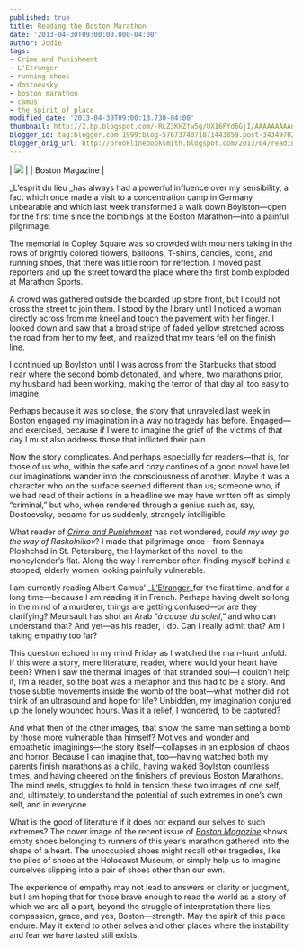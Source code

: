 ```yaml
---
published: true
title: Reading the Boston Marathon
date: '2013-04-30T09:00:00.000-04:00'
author: Jodie
tags:
- Crime and Punishment
- L'Etranger
- running shoes
- dostoevsky
- boston marathon
- camus
- the spirit of place
modified_date: '2013-04-30T09:00:13.730-04:00'
thumbnail: http://2.bp.blogspot.com/-RLZ3KHZfw5g/UX16PYd6GjI/AAAAAAAAAnE/vzJSQaQNi1M/s72-c/images+(2).jpg
blogger_id: tag:blogger.com,1999:blog-5767374071871443859.post-3434970295894927396
blogger_orig_url: http://brooklinebooksmith.blogspot.com/2013/04/reading-boston-marathon_30.html
---
```

| [![](http://2.bp.blogspot.com/-RLZ3KHZfw5g/UX16PYd6GjI/AAAAAAAAAnE/vzJSQaQNi1M/s1600/images+(2).jpg)](http://www.bostonmagazine.com/news/blog/2013/04/25/behind-our-may-boston-marathon-cover/) |
| Boston Magazine |

_L’esprit du lieu _has always had a powerful influence over my sensibility, a fact which once made a visit to a concentration camp in Germany unbearable and which last week transformed a walk down Boylston—open for the first time since the bombings at the Boston Marathon—into a painful pilgrimage.

The memorial in Copley Square was so crowded with mourners taking in the rows of brightly colored flowers, balloons, T-shirts, candles, icons, and running shoes, that there was little room for reflection. I moved past reporters and up the street toward the place where the first bomb exploded at Marathon Sports.

A crowd was gathered outside the boarded up store front, but I could not cross the street to join them. I stood by the library until I noticed a woman directly across from me kneel and touch the pavement with her finger. I looked down and saw that a broad stripe of faded yellow stretched across the road from her to my feet, and realized that my tears fell on the finish line.

I continued up Boylston until I was across from the Starbucks that stood near where the second bomb detonated, and where, two marathons prior, my husband had been working, making the terror of that day all too easy to imagine.

Perhaps because it was so close, the story that unraveled last week in Boston engaged my imagination in a way no tragedy has before. Engaged—and exercised, because if I were to imagine the grief of the victims of that day I must also address those that inflicted their pain.

Now the story complicates. And perhaps especially for readers—that is, for those of us who, within the safe and cozy confines of a good novel have let our imaginations wander into the consciousness of another. Maybe it was a character who on the surface seemed different than us; someone who, if we had read of their actions in a headline we may have written off as simply “criminal,” but who, when rendered through a genius such as, say, Dostoevsky, became for us suddenly, strangely intelligible.

What reader of _[Crime and Punishment](http://www.brooklinebooksmith-shop.com/book/9780679734505)_ has not wondered, _could my way go the way of Raskolnikov_? I made that pilgrimage once—from Sennaya Ploshchad in St. Petersburg, the Haymarket of the novel, to the moneylender’s flat. Along the way I remember often finding myself behind a stooped, elderly women looking painfully vulnerable.

I am currently reading Albert Camus’ _[L’Etranger](http://www.brooklinebooksmith-shop.com/book/9780679720201)_for the first time, and for a long time—because I am reading it in French. Perhaps having dwelt so long in the mind of a murderer, things are getting confused—or are they clarifying? Meursault has shot an Arab “_à cause du soleil_,” and who can understand that? And yet—as his reader, I do. Can I really admit that? Am I taking empathy too far?

This question echoed in my mind Friday as I watched the man-hunt unfold. If this were a story, mere literature, reader, where would your heart have been? When I saw the thermal images of that stranded soul—I couldn’t help it, I’m a reader, so the boat was a metaphor and this had to be a story. And those subtle movements inside the womb of the boat—what mother did not think of an ultrasound and hope for life? Unbidden, my imagination conjured up the lonely wounded hours. Was it a relief, I wondered, to be captured?

And what then of the other images, that show the same man setting a bomb by those more vulnerable than himself? Motives and wonder and empathetic imaginings—the story itself—collapses in an explosion of chaos and horror. Because I can imagine that, too—having watched both my parents finish marathons as a child, having walked Boylston countless times, and having cheered on the finishers of previous Boston Marathons. The mind reels, struggles to hold in tension these two images of one self, and, ultimately, to understand the potential of such extremes in one’s own self, and in everyone.

What is the good of literature if it does not expand our selves to such extremes? The cover image of the recent issue of _[Boston Magazine](http://www.bostonmagazine.com/news/blog/2013/04/25/behind-our-may-boston-marathon-cover/)_ shows empty shoes belonging to runners of this year’s marathon gathered into the shape of a heart. The unoccupied shoes might recall other tragedies, like the piles of shoes at the Holocaust Museum, or simply help us to imagine ourselves slipping into a pair of shoes other than our own.

The experience of empathy may not lead to answers or clarity or judgment, but I am hoping that for those brave enough to read the world as a story of which we are all a part, beyond the struggle of interpretation there lies compassion, grace, and yes, Boston—strength. May the spirit of this place endure. May it extend to other selves and other places where the instability and fear we have tasted still exists.